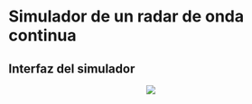 # Simulador de un radar de onda continua

## Interfaz del simulador 
<p align="center">
  <img src="imag/simulador_radar_imag_00.jpg">
</p>
